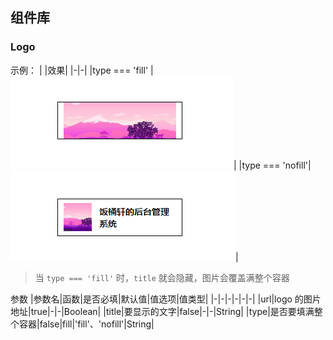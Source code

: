 ## 组件库

### Logo

示例：
| |效果|
|-|-|
|type === 'fill'  | ![logo-nofill](./assets/Logo/logo-fill.png)|
|type === 'nofill'| ![logo-nofill](./assets/Logo/logo-nofill.png)|

> 当 `type === 'fill'` 时，`title` 就会隐藏，图片会覆盖满整个容器

参数
|参数名|函数|是否必填|默认值|值选项|值类型|
|-|-|-|-|-|-|
|url|logo 的图片地址|true|-|-|Boolean|
|title|要显示的文字|false|-|-|String|
|type|是否要填满整个容器|false|fill|'fill'、'nofill'|String|

